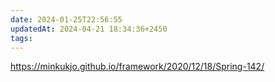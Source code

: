 ```yaml
---
date: 2024-01-25T22:56:55
updatedAt: 2024-04-21 18:34:36+2450
tags: 
---
```

https://minkukjo.github.io/framework/2020/12/18/Spring-142/